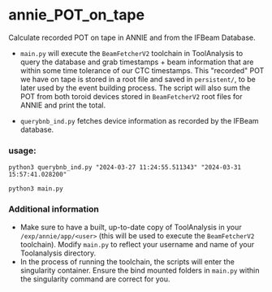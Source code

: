 # annie_POT_on_tape

Calculate recorded POT on tape in ANNIE and from the IFBeam Database. 

* ```main.py``` will execute the ```BeamFetcherV2``` toolchain in ToolAnalysis to query the database and grab timestamps + beam information that are within some time tolerance of our CTC timestamps. This "recorded" POT we have on tape is stored in a root file and saved in ```persistent/```, to be later used by the event building process. The script will also sum the POT from both toroid devices stored in ```BeamFetcherV2``` root files for ANNIE and print the total. 

* ```querybnb_ind.py``` fetches device information as recorded by the IFBeam database.

### usage:
```python3 querybnb_ind.py "2024-03-27 11:24:55.511343" "2024-03-31 15:57:41.028200"```

```python3 main.py```

### Additional information
* Make sure to have a built, up-to-date copy of ToolAnalysis in your ```/exp/annie/app/<user>``` (this will be used to execute the ```BeamFetcherV2``` toolchain). Modify ```main.py``` to reflect your username and name of your Toolanalysis directory.
* In the process of running the toolchain, the scripts will enter the singularity container. Ensure the bind mounted folders in ```main.py``` within the singularity command are correct for you. 
